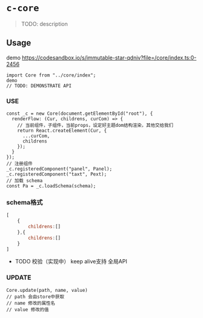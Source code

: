 # `c-core`

> TODO: description

## Usage
demo
https://codesandbox.io/s/immutable-star-qdniv?file=/core/index.ts:0-2456
```
import Core from "../core/index";
demo 
// TODO: DEMONSTRATE API
```
### USE 
```react
const _c = new Core(document.getElementById("root"), {
  renderFlow: (Cur, childrens, curCom) => {
    // 当前组件，子组件，当前props，设定好主题dom结构渲染，其他交给我们
    return React.createElement(Cur, {
      ...curCom,
      childrens
    });
  }
});
// 注册组件
_c.registeredComponent("panel", Panel);
_c.registeredComponent("taxt", Pext);
// 加载 schema
const Pa = _c.loadSchema(schema);
```
### schema格式
```js
[
    {
        childrens:[]
    },{
        childrens:[]
    }
]
```
-  TODO 校验（实现中） keep alive支持 全局API
### UPDATE
```
Core.update(path, name, value)
// path 会由store中获取
// name 修改的属性名
// value 修改的值 
```
